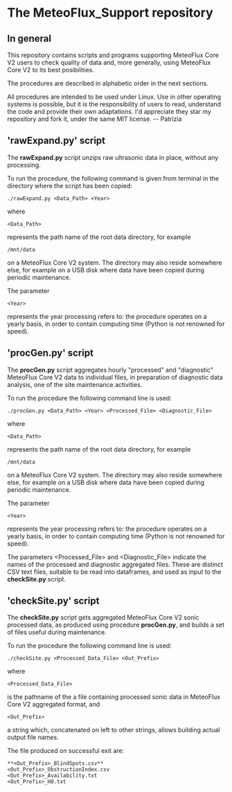 # The MeteoFlux_Support repository

## In general

This repository contains scripts and programs supporting MeteoFlux Core V2 users to check quality of data and, more generally, using MeteoFlux Core V2 to its best posibilities.

The procedures are described in alphabetic order in the next sections.

All procedures are intended to be used under Linux. Use in other operating systems is possible, but it is the responsibility of users to read, understand the code and provide their own adaptations. I'd appreciate they star my repository and fork it, under the same MIT license. -- Patrizia

## 'rawExpand.py' script

The **rawExpand.py** script unzips raw ultrasonic data in place, without any processing.

To run the procedure, the following command is given from terminal in the directory where the script has been copied:

    ./rawExpand.py <Data_Path> <Year>

where

    <Data_Path>

represents the path name of the root data directory, for example

    /mnt/data

on a MeteoFlux Core V2 system. The directory may also reside somewhere else, for example on a USB disk where data have been copied during periodic maintenance.

The parameter

    <Year>

represents the year processing refers to: the procedure operates on a yearly basis, in order to contain computing time (Python is not renowned for speed).

## 'procGen.py' script

The **procGen.py** script aggregates hourly "processed" and "diagnostic" MeteoFlux Core V2 data to individual files, in preparation of diagnostic data analysis, one of the site maintenance activities.

To run the procedure the following command line is used:

    ./procGen.py <Data_Path> <Year> <Processed_File> <Diagnostic_File>

where

    <Data_Path>

represents the path name of the root data directory, for example

    /mnt/data

on a MeteoFlux Core V2 system. The directory may also reside somewhere else, for example on a USB disk where data have been copied during periodic maintenance.

The parameter

    <Year>

represents the year processing refers to: the procedure operates on a yearly basis, in order to contain computing time (Python is not renowned for speed).

The parameters <Processed_File> and <Diagnostic_File> indicate the names of the processed and diagnostic aggregated files. These are distinct CSV text files, suitable to be read into dataframes, and used as input to the **checkSite.py** script.


## 'checkSite.py' script

The **checkSite.py** script gets aggregated MeteoFlux Core V2 sonic processed data, as produced using procedure **procGen.py**, and builds a set of files useful during maintenance.

To run the procedure the following command line is used:

    ./checkSite.py <Processed_Data_File> <Out_Prefix>

where

    <Processed_Data_File>

is the pathname of the a file containing processed sonic data in MeteoFlux Core V2 aggregated format, and

    <Out_Prefix>

a string which, concatenated on left to other strings, allows building actual output file names.

The file produced on successful exit are:

    **<Out_Prefix>_BlindSpots.csv**
    <Out_Prefix>_ObstructionIndex.csv
    <Out_Prefix>_Availability.txt
    <Out_Prefix>_H0.txt
